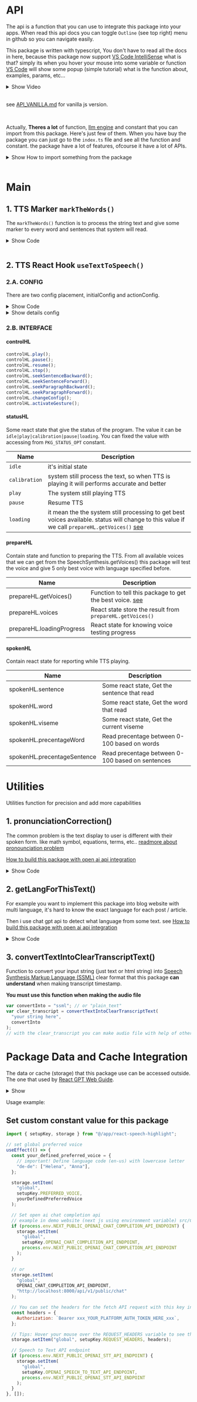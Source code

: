 # API

The api is a function that you can use to integrate this package into your apps. When read this api docs you can toggle `Outline` (see top right) menu in github so you can navigate easily.

This package is written with typescript, You don't have to read all the docs in here, because this package now support [VS Code IntelliSense](https://code.visualstudio.com/docs/editor/intellisense) what is that? simply its when you hover your mouse into some variable or function [VS Code](https://code.visualstudio.com) will show some popup (simple tutorial) what is the function about, examples, params, etc...

<details>
  <summary>Show Video</summary>
  <br/>

https://github.com/albirrkarim/react-speech-highlight-demo/assets/29292018/05d325f9-469c-47e9-97d3-10053628e18c

</details>

<br/>

see [API_VANILLA.md](API_VANILLA.md) for vanilla js version.

<br/>

Actually, **Theres a lot** of function, [llm engine](LLM_ENGINE.md) and constant that you can import from this package. Here's just few of them. When you have buy the package you can just go to the `index.ts` file and see all the function and constant. the package have a lot of features, ofcourse it have a lot of APIs.

<details>
  <summary>Show How to import something from the package</summary>
  <br/>

```jsx
// v5.5.3 API
import {
  // Main
  markTheWords,
  useTextToSpeech,

  // Utilities function for precision and add more capabilities
  pronunciationCorrection,
  getLangForThisText,
  getTheVoices,
  noAbbreviation,
  speak,
  convertTextIntoClearTranscriptText,

  // Package Data and Cache Integration
  // Your app can read the data used by this package, like:
  PKG,
  PREFERRED_VOICE, // Set global config for the preffered voice
  PKG_STATUS_OPT, // Package status option
  PKG_DEFAULT_LANG, // Package default lang
  LANG_CACHE_KEY, // Package lang sessionStorage key
  OPENAI_CHAT_COMPLETION_API_ENDPOINT,
  getVoiceBasedOnVoiceURI,
  getCachedVoiceInfo,
  getCachedVoiceURI,
  setCachedVoiceInfo,
  getCachedVoiceName,
} from "react-speech-highlight";

// Type data for typescript
import type {
  ControlHLType,
  StatusHLType,
  PrepareHLType,
  SpokenHLType,
  UseTextToSpeechReturnType,
  ActivateGestureProps,
  GetVoicesProps,
  VoiceInfo,
  markTheWordsFuncType,
  ConfigTTS,
  getAudioType,
  getAudioReturnType,
  VisemeMap,
  SentenceInfo,
} from "react-speech-highlight";
```

</details>

<br/>

# Main

## 1. TTS Marker `markTheWords()`

The `markTheWords()` function is to process the string text and give some marker to every word and sentences that system will read.

<details>
  <summary>Show Code</summary>
  <br/>

Important, This example using react `useMemo()` to avoid unecessary react rerender. i mean it will only execute when the `text` is changing. it's similiar with `useEffect()`.

<br/>

```jsx
function abbreviationFunction(str) {
  // You can write your custom abbreviation function here
  // example:
  // Input(string) : LMK
  // Ouput(string) : Let me know

  return str;
}

const textHL = useMemo(() => markTheWords(text, abbreviationFunction), [text]);
```

</details>

<br/>

## 2. TTS React Hook `useTextToSpeech()`

### 2.A. CONFIG

There are two config placement, initialConfig and actionConfig.

<details>
  <summary>Show Code</summary>
  <br/>

```jsx
const initialConfig = {
  autoHL: true,
  disableSentenceHL: false,
  disableWordHL: false,
  classSentences: "highlight-sentence",
  classWord: "highlight-spoken",

  lang: "id-ID",
  pitch: 1,
  rate: 0.9,
  volume: 1,
  autoScroll: false,
  clear: true,

  // For viseme mapping,
  visemeMap: {},

  // Prefer or fallback to audio file
  preferAudio: null,
  fallbackAudio: null,

  batchSize: 200,

  timestampDetectionMode: "auto",
};

const { controlHL, statusHL, prepareHL, spokenHL } =
  useTextToSpeech(initialConfig);
```

```jsx
const actionConfig = {
  autoHL: true,
  disableSentenceHL: false,
  disableWordHL: false,
  classSentences: "highlight-sentence",
  classWord: "highlight-spoken",

  lang: "id-ID",
  pitch: 1,
  rate: 0.9,
  volume: 1,
  autoScroll: false,
  clear: true,

  // For viseme mapping,
  visemeMap: {},

  // Prefer or fallback to audio file
  preferAudio: "example.com/some_file.mp3",
  fallbackAudio: "example.com/some_file.mp3",

  batchSize: null, // or 200

  timestampDetectionMode: "auto", // or rule, ml
};

void controlHL.play({
  textEl: textEl.current,
  onEnded: () => {
    console.log("Callback when tts done");
  },
  actionConfig,
});
```

</details>

<details>
  <summary>Show details config</summary>

- `autoHL`

  If the voice is not support the onboundary event, then this package prefer to disable word highlight. instead of trying to mimic onboundary event

- `disableSentenceHL`

  Disable sentence highlight

- `disableWordHL`

  Disable word highlight

- `classSentences`

  You can styling the highlighted sentence with css to some class name

- `classWord`

  You can styling the highlighted word with css to some class name

- `lang`

  The one used for `SpeechSynthesisUtterance.lang`. [see](https://developer.mozilla.org/en-US/docs/Web/API/SpeechSynthesisUtterance/lang)

- `pitch`

  The one used for `SpeechSynthesisUtterance.pitch`

- `volume`

  The one used for `SpeechSynthesisUtterance.volume`

- `autoScroll`

  Beautifull auto scroll, so the user can always see the highlighted sentences

- `clear`

  if `true` overide previous played TTS with some new TTS that user want, if `false` user want to execute play new TTS but there's still exist played TTS. so it will just entering queue behind it

- `visemeMap`

  The data for this parameter i provide in the [demo website source code](https://github.com/Web-XR-AI-lab/demo-website-react-speech-highlight).

- `preferAudio`

  Some API to pass `string` or `async function` that return audio url like this `example.com/some_file.mp3` as preferred audio.

  So the package will use this audio instead of the built in web speech synthesis.

- `fallbackAudio`

  Some API to pass `string` or `async function` that return audio url like this`example.com/some_file.mp3` as fallback audio.

  When the built in web speech synthesis error or user doesn't have any voice. the fallback audio file will be used.

  ```jsx
  async function getAudioForThisText(text){
   var res = await getAudioFromTTSAPI("https://yourbackend.com/api/elevenlabs....",text);
   // convert to audio file, convert again to audio url

   return res;
  }

  const config = {
    preferAudio: getAudioForThisText // will only call if needed (if user want to play) so you can save cost
    fallbackAudio: getAudioForThisText // will only call if needed (if web speech synthesis fail)  so you can save cost
  }

  const { controlHL, statusHL, prepareHL, spokenHL } = useTextToSpeech(config)
  ```

- `batchSize`

  The batch size for the audio file.

  When you set the batch is null so they send all the text. then you set for 200 package will chunk the text into 200 character.

  Example: 200
  so package will batched send 200 characters per request to TTS API

  [Readmore about batch system in this package](PROBLEMS.md#1-the-delay-of-audio-played-and-user-gesture-to-trigger-play-must-be-close)

- `timestampDetectionMode`

  Detection mode for timestamp engine. [see private docs](https://github.com/Web-XR-AI-lab/demo-website-react-speech-highlight/tree/main/docs)

</details>

### 2.B. INTERFACE

#### controlHL

```js
controlHL.play();
controlHL.pause();
controlHL.resume();
controlHL.stop();
controlHL.seekSentenceBackward();
controlHL.seekSentenceForward();
controlHL.seekParagraphBackward();
controlHL.seekParagraphForward();
controlHL.changeConfig();
controlHL.activateGesture();
```

#### statusHL

Some react state that give the status of the program. The value it can be `idle|play|calibration|pause|loading`. You can fixed the value with accessing from `PKG_STATUS_OPT` constant.

| Name          | Description                                                                                                                                                                                      |
| ------------- | ------------------------------------------------------------------------------------------------------------------------------------------------------------------------------------------------ |
| `idle`        | it's initial state                                                                                                                                                                               |
| `calibration` | system still process the text, so when TTS is playing it will performs accurate and better                                                                                                       |
| `play`        | The system still playing TTS                                                                                                                                                                     |
| `pause`       | Resume TTS                                                                                                                                                                                       |
| `loading`     | it mean the the system still processing to get best voices available. status will change to this value if we call `prepareHL.getVoices()` [see](PROBLEMS.md#4-bad-performance-or-voice-too-fast) |

#### prepareHL

Contain state and function to preparing the TTS. From all available voices that we can get from the SpeechSynthesis.getVoices() this package will test the voice and give 5 only best voice with language specified before.

| Name                      | Description                                                                                                 |
| ------------------------- | ----------------------------------------------------------------------------------------------------------- |
| prepareHL.getVoices()     | Function to tell this package to get the best voice. [see](PROBLEMS.md#4-bad-performance-or-voice-too-fast) |
| prepareHL.voices          | React state store the result from `prepareHL.getVoices()`                                                   |
| prepareHL.loadingProgress | React state for knowing voice testing progress                                                              |

#### spokenHL

Contain react state for reporting while TTS playing.

| Name                        | Description                                      |
| --------------------------- | ------------------------------------------------ |
| spokenHL.sentence           | Some react state, Get the sentence that read     |
| spokenHL.word               | Some react state, Get the word that read         |
| spokenHL.viseme             | Some react state, Get the current viseme         |
| spokenHL.precentageWord     | Read precentage between 0-100 based on words     |
| spokenHL.precentageSentence | Read precentage between 0-100 based on sentences |

# Utilities

Utilities function for precision and add more capabilities

## 1. pronunciationCorrection()

The common problem is the text display to user is different with their spoken form. like math symbol, equations, terms, etc.. [readmore about pronounciation problem](PROBLEMS.md)

[How to build this package with open ai api integration](MAKE_BACKEND.md)

<details>
  <summary>Show Code</summary>
  <br/>

```jsx
const inputText = `
<ul>
  <li>1000</li>
  <li>4090</li>
  <li>1.000.000</li>
  <li>1,2</li>
  <li>9.001</li>
  <li>30,1</li>
</ul>
`;

const textEl = useRef();

const pronounciation = async (): Promise<void> => {
  if (textEl.current) {
    await pronunciationCorrection(textEl.current, (progress) => {
      console.log(progress);
    });
  }
};

useEffect(() => {
  if (textEl.current) {
    console.log("pronounciation");
    void pronounciation();
  }
  // eslint-disable-next-line
}, []);

const textHL = useMemo(() => markTheWords(inputText), [inputText]);

return (
  <div ref={textEl}>
    <p
      dangerouslySetInnerHTML={{
        __html: textHL,
      }}
    ></p>
  </div>
);
```

</details>

## 2. getLangForThisText()

For example you want to implement this package into blog website with multi language, it's hard to know the exact language for each post / article.

Then i use chat gpt api to detect what language from some text. see [How to build this package with open ai api integration](MAKE_BACKEND.md)

<details>
  <summary>Show Code</summary>
  <br/>

```jsx
var timeout = null;

const inputText = `
Hallo, das ist ein deutscher Beispieltext
`;

async function getLang() {
  var predictedLang = await getLangForThisText(textEl.current);

  // will return `de`
  if (predictedLang) {
    setLang(predictedLang);
  }
}

useEffect(() => {
  if (textEl.current) {
    if (inputText != "") {
      // The timeout is for use case: text change frequently.
      // if the text doesn't change just call getLang();
      if (timeout) {
        clearTimeout(timeout);
      }

      timeout = setTimeout(() => {
        getLang();
      }, 2000);
    }
  }
}, [inputText]);
```

</details>

## 3. convertTextIntoClearTranscriptText()

Function to convert your input string (just text or html string) into [Speech Synthesis Markup Language (SSML)](https://cloud.google.com/text-to-speech/docs/ssml) clear format that this package **can understand** when making transcript timestamp.

**You must use this function when making the audio file**

```jsx
var convertInto = "ssml"; // or "plain_text"
var clear_transcript = convertTextIntoClearTranscriptText(
  "your string here",
  convertInto
);
// with the clear_transcript you can make audio file with help of other speech synthesis platforms like elevenlabs etc.
```

# Package Data and Cache Integration

The data or cache (storage) that this package use can be accessed outside. The one that used by [React GPT Web Guide](https://github.com/albirrkarim/react-gpt-web-guide-docs).

<details>
  <summary>Show</summary>

```js
import {
  // ...other API

  // Your app can read the data / cache used by this package, like:
  PREFERRED_VOICE, // Set global config for the preffered voice
  PKG_STATUS_OPT, // Package status option
  PKG_DEFAULT_LANG, // Package default lang
  LANG_CACHE_KEY, // Package lang sessionStorage key
  OPENAI_CHAT_COMPLETION_API_ENDPOINT, // Key to set open ai chat completion api
  getVoiceBasedOnVoiceURI,
  getCachedVoiceInfo,
  getCachedVoiceURI,
  setCachedVoiceInfo,
  getCachedVoiceName,
} from "react-speech-highlight";
```

</details>

Usage example:

## Set custom constant value for this package

```jsx
import { setupKey, storage } from "@/app/react-speech-highlight";

// set global preferred voice
useEffect(() => {
  const your_defined_preferred_voice = {
    // important! Define language code (en-us) with lowercase letter
    "de-de": ["Helena", "Anna"],
  };

  storage.setItem(
    "global",
    setupKey.PREFERRED_VOICE,
    yourDefinedPreferredVoice
  );

  // Set open ai chat completion api
  // example in demo website (next js using environment variable) src/Components/ClientProvider.tsx
  if (process.env.NEXT_PUBLIC_OPENAI_CHAT_COMPLETION_API_ENDPOINT) {
    storage.setItem(
      "global",
      setupKey.OPENAI_CHAT_COMPLETION_API_ENDPOINT,
      process.env.NEXT_PUBLIC_OPENAI_CHAT_COMPLETION_API_ENDPOINT
    );
  }

  // or
  storage.setItem(
    "global",
    OPENAI_CHAT_COMPLETION_API_ENDPOINT,
    "http://localhost:8000/api/v1/public/chat"
  );

  // You can set the headers for the fetch API request with this key in sessionStorage
  const headers = {
    Authorization: `Bearer xxx_YOUR_PLATFORM_AUTH_TOKEN_HERE_xxx`,
  };

  // Tips: Hover your mouse over the REQUEST_HEADERS variable to see the example and docs
  storage.setItem("global", setupKey.REQUEST_HEADERS, headers);

  // Speech to Text API endpoint
  if (process.env.NEXT_PUBLIC_OPENAI_STT_API_ENDPOINT) {
    storage.setItem(
      "global",
      setupKey.OPENAI_SPEECH_TO_TEXT_API_ENDPOINT,
      process.env.NEXT_PUBLIC_OPENAI_STT_API_ENDPOINT
    );
  }
}, []);
```
